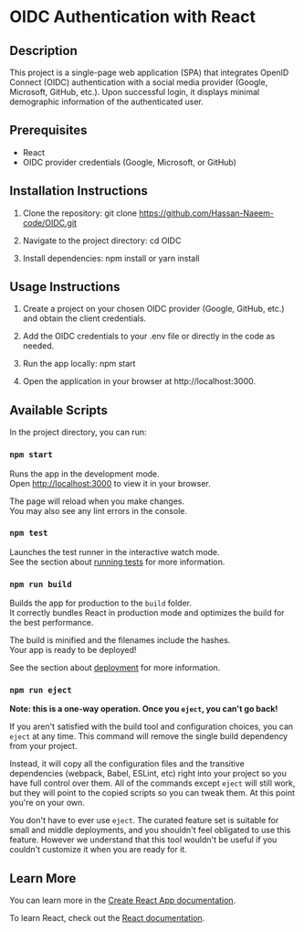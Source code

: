 # OIDC Authentication with React

## Description
This project is a single-page web application (SPA) that integrates OpenID Connect (OIDC) authentication with a social media provider (Google, Microsoft, GitHub, etc.). Upon successful login, it displays minimal demographic information of the authenticated user.

## Prerequisites
- React
- OIDC provider credentials (Google, Microsoft, or GitHub)

## Installation Instructions
1. Clone the repository:
   git clone https://github.com/Hassan-Naeem-code/OIDC.git

2. Navigate to the project directory:
   cd OIDC

3. Install dependencies:
   npm install or yarn install   

## Usage Instructions

1. Create a project on your chosen OIDC provider (Google, GitHub, etc.) and obtain the client credentials.

2. Add the OIDC credentials to your .env file or directly in the code as needed.

3. Run the app locally:
   npm start

4. Open the application in your browser at http://localhost:3000.

## Available Scripts

In the project directory, you can run:

### `npm start`

Runs the app in the development mode.\
Open [http://localhost:3000](http://localhost:3000) to view it in your browser.

The page will reload when you make changes.\
You may also see any lint errors in the console.

### `npm test`

Launches the test runner in the interactive watch mode.\
See the section about [running tests](https://facebook.github.io/create-react-app/docs/running-tests) for more information.

### `npm run build`

Builds the app for production to the `build` folder.\
It correctly bundles React in production mode and optimizes the build for the best performance.

The build is minified and the filenames include the hashes.\
Your app is ready to be deployed!

See the section about [deployment](https://facebook.github.io/create-react-app/docs/deployment) for more information.

### `npm run eject`

**Note: this is a one-way operation. Once you `eject`, you can't go back!**

If you aren't satisfied with the build tool and configuration choices, you can `eject` at any time. This command will remove the single build dependency from your project.

Instead, it will copy all the configuration files and the transitive dependencies (webpack, Babel, ESLint, etc) right into your project so you have full control over them. All of the commands except `eject` will still work, but they will point to the copied scripts so you can tweak them. At this point you're on your own.

You don't have to ever use `eject`. The curated feature set is suitable for small and middle deployments, and you shouldn't feel obligated to use this feature. However we understand that this tool wouldn't be useful if you couldn't customize it when you are ready for it.

## Learn More

You can learn more in the [Create React App documentation](https://facebook.github.io/create-react-app/docs/getting-started).

To learn React, check out the [React documentation](https://reactjs.org/).






